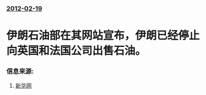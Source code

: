 ### [2012-02-19](/news/2012/02/19/index.md)

##### 
#  伊朗石油部在其网站宣布，伊朗已经停止向英国和法国公司出售石油。




### 信息来源:

1. [新华网](http://news.xinhuanet.com/world/2012-02/19/c_122723137.htm)
